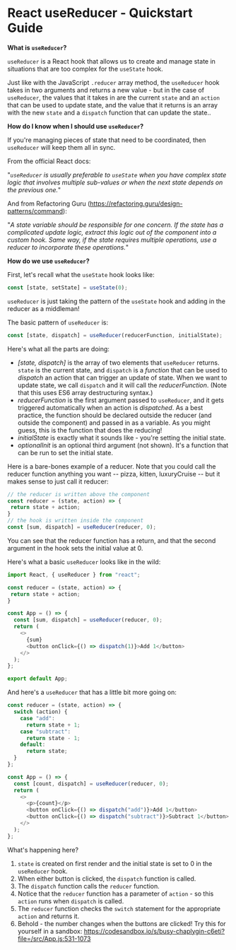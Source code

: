 # React useReducer - Quickstart Guide
**What is `useReducer`?**

`useReducer` is a React hook that allows us to create and manage state in situations that are too complex for the `useState` hook.

Just like with the JavaScript `.reducer` array method, the `useReducer` hook takes in two arguments and returns a new value - but in the case of `useReducer`, the values that it takes in are the current `state` and an `action` that can be used to update state, and the value that it returns is an array with the new `state` and a `dispatch` function that can update the state..

**How do I know when I should use `useReducer`?**

If you're managing pieces of state that need to be coordinated, then `useReducer` will keep them all in sync.

From the official React docs:

"*`useReducer` is usually preferable to `useState` when you have complex state logic that involves multiple sub-values or when the next state depends on the previous one.*"

And from Refactoring Guru (https://refactoring.guru/design-patterns/command):

"*A state variable should be responsible for one concern. If the state has a complicated update logic, extract this logic out of the component into a custom hook. Same way, if the state requires multiple operations, use a reducer to incorporate these operations.*"

**How do we use `useReducer`?**

First, let's recall what the `useState` hook looks like:
```js
const [state, setState] = useState(0);
```

`useReducer` is just taking the pattern of the `useState` hook and adding in the reducer as a middleman! 

The basic pattern of `useReducer` is:
```js
const [state, dispatch] = useReducer(reducerFunction, initialState);
```

Here's what all the parts are doing:
- *[state, dispatch]* is the array of two elements that `useReducer` returns. `state` is the current state, and `dispatch` is a *function* that can be used to *dispatch* an action that can trigger an update of state. When we want to update state, we call `dispatch` and it will call the *reducerFunction*. (Note that this uses ES6 array destructuring syntax.)
- *reducerFunction* is the first argument passed to `useReducer`, and it gets triggered automatically when an action is *dispatched*. As a best practice, the function should be declared outside the reducer (and outside the component) and passed in as a variable. As you might guess, this is the function that does the reducing!
- *initialState* is exactly what it sounds like - you're setting the initial state.
- *optionalInit* is an optional third argument (not shown). It's a function that can be run to set the initial state.

Here is a bare-bones example of a reducer. Note that you could call the reducer function anything you want -- pizza, kitten, luxuryCruise -- but it makes sense to just call it reducer:

```js
// the reducer is written above the component
const reducer = (state, action) => {
 return state + action;
}
// the hook is written inside the component
const [sum, dispatch] = useReducer(reducer, 0);
```
You can see that the reducer function has a return, and that the second argument in the hook sets the initial value at 0.

Here's what a basic `useReducer` looks like in the wild:

```js
import React, { useReducer } from "react";

const reducer = (state, action) => {
 return state + action;
}

const App = () => {
  const [sum, dispatch] = useReducer(reducer, 0);
  return (
    <>
      {sum}
      <button onClick={() => dispatch(1)}>Add 1</button>
    </>
  );
};

export default App;
```
And here's a `useReducer` that has a little bit more going on:
```js
const reducer = (state, action) => {
  switch (action) {
    case "add":
      return state + 1;
    case "subtract":
      return state - 1;
    default:
      return state;
  }
};

const App = () => {
  const [count, dispatch] = useReducer(reducer, 0);
  return (
    <>
      <p>{count}</p>
      <button onClick={() => dispatch("add")}>Add 1</button>
      <button onClick={() => dispatch("subtract")}>Subtract 1</button>
    </>
  );
};
```
What's happening here?
1. `state` is created on first render and the initial state is set to 0 in the `useReducer` hook.
2. When either button is clicked, the `dispatch` function is called.
3. The `dispatch` function calls the `reducer` function.
4. Notice that the `reducer` function has a parameter of `action` - so this `action` runs when `dispatch` is called.
5. The `reducer` function checks the `switch` statement for the appropriate `action` and returns it.
6. Behold - the number changes when the buttons are clicked! Try this for yourself in a sandbox: https://codesandbox.io/s/busy-chaplygin-c6eti?file=/src/App.js:531-1073




